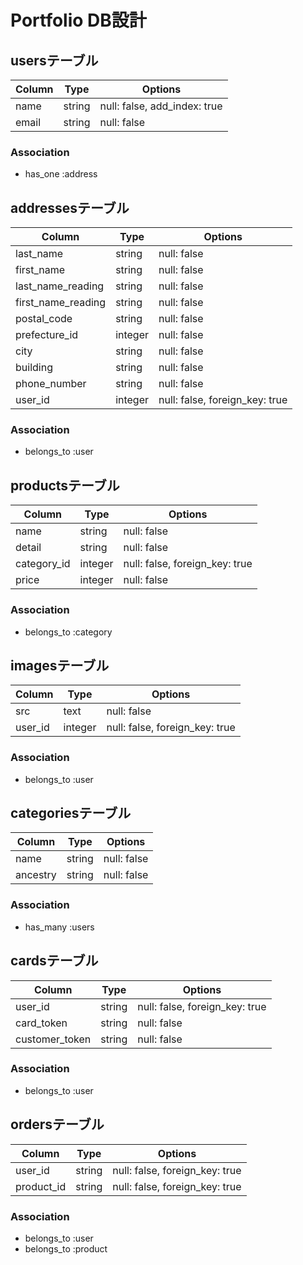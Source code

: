 # Portfolio DB設計

## usersテーブル
|Column|Type|Options|
|------|----|-------|
|name|string|null: false, add_index: true|
|email|string|null: false|
### Association
- has_one :address

## addressesテーブル
|Column|Type|Options|
|------|----|-------|
|last_name|string|null: false|
|first_name|string|null: false|
|last_name_reading|string|null: false|
|first_name_reading|string|null: false|
|postal_code|string|null: false|
|prefecture_id|integer|null: false|
|city|string|null: false|
|building|string|null: false|
|phone_number|string|null: false|
|user_id|integer|null: false, foreign_key: true|
### Association
- belongs_to :user

## productsテーブル
|Column|Type|Options|
|------|----|-------|
|name|string|null: false|
|detail|string|null: false|
|category_id|integer|null: false, foreign_key: true|
|price|integer|null: false|
### Association
- belongs_to :category

## imagesテーブル
|Column|Type|Options|
|------|----|-------|
|src|text|null: false|
|user_id|integer|null: false, foreign_key: true|
### Association
- belongs_to :user

## categoriesテーブル
|Column|Type|Options|
|------|----|-------|
|name|string|null: false|
|ancestry|string|null: false|
### Association
- has_many :users

## cardsテーブル
|Column|Type|Options|
|------|----|-------|
|user_id|string|null: false, foreign_key: true|
|card_token|string|null: false|
|customer_token|string|null: false|
### Association
- belongs_to :user

## ordersテーブル
|Column|Type|Options|
|------|----|-------|
|user_id|string|null: false, foreign_key: true|
|product_id|string|null: false, foreign_key: true|
### Association
- belongs_to :user
- belongs_to :product